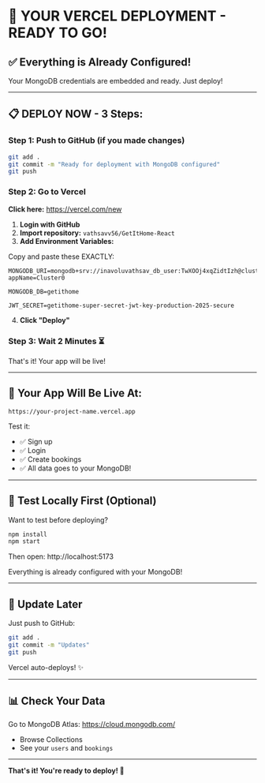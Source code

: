 # 🚀 YOUR VERCEL DEPLOYMENT - READY TO GO!

## ✅ Everything is Already Configured!

Your MongoDB credentials are embedded and ready. Just deploy!

---

## 📋 DEPLOY NOW - 3 Steps:

### Step 1: Push to GitHub (if you made changes)

```bash
git add .
git commit -m "Ready for deployment with MongoDB configured"
git push
```

### Step 2: Go to Vercel

**Click here:** https://vercel.com/new

1. **Login with GitHub**
2. **Import repository:** `vathsavv56/GetItHome-React`
3. **Add Environment Variables:**

Copy and paste these EXACTLY:

```
MONGODB_URI=mongodb+srv://inavoluvathsav_db_user:TwXOOj4xqZidtIzh@cluster0.pg4mf7a.mongodb.net/?appName=Cluster0
```

```
MONGODB_DB=getithome
```

```
JWT_SECRET=getithome-super-secret-jwt-key-production-2025-secure
```

4. **Click "Deploy"**

### Step 3: Wait 2 Minutes ⏳

That's it! Your app will be live!

---

## 🎉 Your App Will Be Live At:

`https://your-project-name.vercel.app`

Test it:

- ✅ Sign up
- ✅ Login
- ✅ Create bookings
- ✅ All data goes to your MongoDB!

---

## 🧪 Test Locally First (Optional)

Want to test before deploying?

```bash
npm install
npm start
```

Then open: http://localhost:5173

Everything is already configured with your MongoDB!

---

## 🔄 Update Later

Just push to GitHub:

```bash
git add .
git commit -m "Updates"
git push
```

Vercel auto-deploys! ✨

---

## 📊 Check Your Data

Go to MongoDB Atlas:
https://cloud.mongodb.com/

- Browse Collections
- See your `users` and `bookings`

---

**That's it! You're ready to deploy! 🚀**
